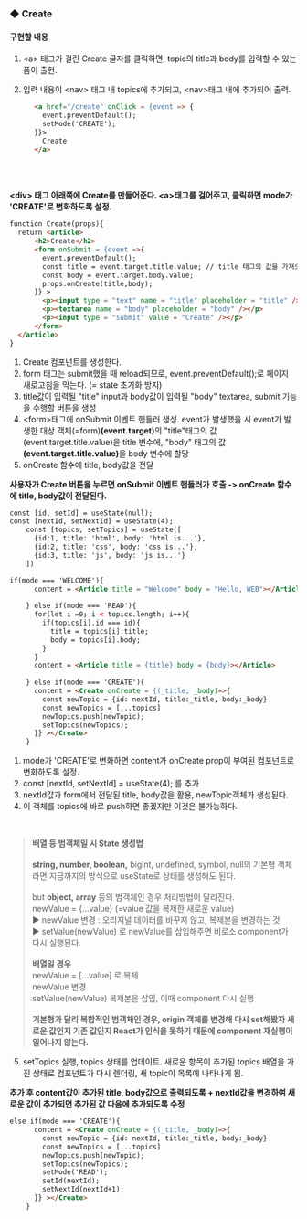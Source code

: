 <h3>◆ Create</h3>

<h4>구현할 내용</h4>

1.  \<a> 태그가 걸린 Create 글자를 클릭하면, topic의 title과 body를 입력할 수 있는 폼이 출현.

2.  입력 내용이 \<nav> 태그 내 topics에 추가되고, \<nav>태그 내에 추가되어 출력.

```html
      <a href="/create" onClick = {event => {
        event.preventDefault();
        setMode('CREATE');
      }}>
        Create
      </a>
```

<br><br>

<b>\<div> 태그 아래쪽에 Create를 만들어준다. \<a>태그를 걸어주고, 클릭하면 mode가 'CREATE'로 변화하도록 설정.</b>

```html
function Create(props){
  return <article>
      <h2>Create</h2>
      <form onSubmit = {event =>{
        event.preventDefault();
        const title = event.target.title.value; // title 태그의 값을 가져오려면 value 해줘야 함
        const body = event.target.body.value;
        props.onCreate(title,body);
      }} >
        <p><input type = "text" name = "title" placeholder = "title" /></p> 
        <p><textarea name = "body" placeholder = "body" /></p>
        <p><input type = "submit" value = "Create" /></p>
      </form>
  </article>
}
```

1. Create 컴포넌트를 생성한다.
2. form 태그는 submit했을 때 reload되므로, event.preventDefault();로 페이지 새로고침을 막는다. (= state 초기화 방지)
3. title값이 입력될 "title" input과 body값이 입력될 "body" textarea, submit 기능을 수행할 버튼을 생성
4. \<form>태그에 onSubmit 이벤트 핸들러 생성. event가 발생했을 시 event가 발생한 대상 객체(=form)<b>(event.target)</b>의  "title"태그의 값(event.target.title.value)을 title 변수에, "body" 태그의 값<b>(event.target.title.value)</b>을 body 변수에    할당
5. onCreate 함수에 title, body값을 전달

<b>사용자가 Create 버튼을 누르면 onSubmit 이벤트 핸들러가 호출 -> onCreate 함수에 title, body값이 전달된다.</b>

```html
const [id, setId] = useState(null);
const [nextId, setNextId] = useState(4);
    const [topics, setTopics] = useState([
      {id:1, title: 'html', body: 'html is...'},
      {id:2, title: 'css', body: 'css is...'},
      {id:3, title: 'js', body: 'js is...'}
    ])

if(mode === 'WELCOME'){
      content = <Article title = "Welcome" body = "Hello, WEB"></Article> 
    
    } else if(mode === 'READ'){
      for(let i =0; i < topics.length; i++){
        if(topics[i].id === id){
          title = topics[i].title;
          body = topics[i].body;
        }
      }
      content = <Article title = {title} body = {body}></Article>
    
    } else if(mode === 'CREATE'){
      content = <Create onCreate = {(_title, _body)=>{
        const newTopic = {id: nextId, title:_title, body:_body}
        const newTopics = [...topics]
        newTopics.push(newTopic);
        setTopics(newTopics);
      }} ></Create>
    }
```

1. mode가 'CREATE'로 변화하면 content가 onCreate prop이 부여된 컴포넌트로 변화하도록 설정.
2. const [nextId, setNextId] = useState(4); 를 추가
3. nextId값과 form에서 전달된 title, body값을 활용, newTopic객체가 생성된다.
4. 이 객체를 topics에 바로 push하면 좋겠지만 이것은 불가능하다.

<br>

> <b>배열 등 범객체일 시 State 생성법</b><br><br>
> <b>string, number, boolean,</b> bigint, undefined, symbol, null의 기본형 객체라면 지금까지의 방식으로 useState로 상태를 생성해도 된다.
><br><br>
> but <b>object, array</b> 등의 범객체인 경우 처리방법이 달라진다.<br>
newValue = {...value} (=value 값을 복제한 새로운 value)<br>
▶ newValue 변경 : 오리지널 데이터를 바꾸지 않고, 복제본을 변경하는 것<br>
▶ setValue(newValue)  로 newValue를 삽입해주면 비로소 component가 다시 실행된다.
> <br><br> 
><b>배열일 경우</b><br>
newValue =  [...value] 로 복제<br>
newValue 변경<br>
setValue(newValue) 복제본을 삽입, 이때 component 다시 실행
><br><br>
> <b>기본형과 달리 복합적인 범객체인 경우, origin 객체를 변경해 다시 set해봤자 새로운 값인지 기존 값인지 React가 인식을 못하기 때문에 component 재실행이 일어나지 않는다.</b>
><br> 

5. setTopics 실행, topics 상태를 업데이트. 새로운 항목이 추가된 topics 배열을 가진 상태로 컴포넌트가 다시 렌더링, 새        topic이 목록에 나타나게 됨.

<b>추가 후 content값이 추가된 title, body값으로 출력되도록 + nextId값을 변경하여 새로운 값이 추가되면 추가된 값 다음에 추가되도록 수정</b>

```html
else if(mode === 'CREATE'){
      content = <Create onCreate = {(_title, _body)=>{
        const newTopic = {id: nextId, title:_title, body:_body}
        const newTopics = [...topics]
        newTopics.push(newTopic);
        setTopics(newTopics);
        setMode('READ');
        setId(nextId);
        setNextId(nextId+1);
      }} ></Create>
    }
```